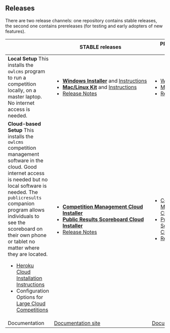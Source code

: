 ## Releases

There are two release channels: one repository contains stable releases, the second one contains prereleases (for testing and early adopters of new features).

|                                                              | STABLE releases                                              | PRELIMINARY releases                                         |
| :----------------------------------------------------------- | ------------------------------------------------------------ | ------------------------------------------------------------ |
| **Local Setup**  This installs the `owlcms` program to run a competition locally, on a master laptop.  No internet access is needed. | <ul><li><nobr>[**Windows Installer**](https://github.com/owlcms/owlcms4/releases/latest/download/owlcms_setup.exe) and [Instructions](https://jflamy-dev.github.io/owlcms4-prerelease/#/LocalWindowsSetup)</nobr><li>[**Mac/Linux Kit**](https://github.com/owlcms/owlcms4/releases/latest/download/owlcms_setup.zip) and [Instructions](https://jflamy-dev.github.io/owlcms4-prerelease/#/LocalLinuxMacSetup)<li><nobr>[Release Notes](https://github.com/owlcms/owlcms4/releases)</nobr></ul> | <ul><li><nobr>[Windows Installer](https://github.com/owlcms/jflamy-dev/owlcms4-prerelease/latest/download/owlcms_setup.exe)</nobr><li>[Mac/Linux Kit](https://github.com/owlcms/jflamy-dev/owlcms4-prerelease/latest/download/owlcms_setup.zip)<li><nobr>[Release Notes](https://github.com/owlcms/jflamy-dev/owlcms4-prerelease)</nobr></ul> |
| **Cloud-based Setup** This installs the `owlcms` competition management software in the cloud. Good internet access is needed but no local software is needed. The `publicresults` companion program allows individuals to see the scoreboard on their own phone or tablet no matter where they are located.<ul><li>[Heroku Cloud Installation Instructions](https://jflamy-dev.github.io/owlcms4-prerelease/#/Heroku)</li><li>Configuration Options for [Large Cloud Competitions](https://jflamy-dev.github.io/owlcms4-prerelease/#/HerokuLarge)</li></ul> | <ul><li>[**Competition Management Cloud Installer**](https://github.com/owlcms/owlcms4-heroku/blob/master/README.md)<li>[**Public Results Scoreboard Cloud Installer**](https://github.com/owlcms/owlcms4-heroku/blob/master/README.md)<li><nobr>[Release Notes](https://github.com/owlcms/owlcms4/releases)</nobr></ul> | <ul><li>[Competition Management Cloud Installer](https://github.com/jflamy-dev/owlms-heroku-prerelease)<li>[Public Results Scoreboard Cloud Installer](https://github.com/jflamy-dev/publicresults-heroku-prerelease/releases)<li><nobr>[Release Notes](https://github.com/owlcms/jflamy-dev/owlcms4-prerelease)</nobr></ul> |
| Documentation                                                | [Documentation site](https://owlcms.github.io/owlcms4/#/index) | [Documentation Site](https://jflamy-dev.github.io/owlcms4-prerelease/#/index) |